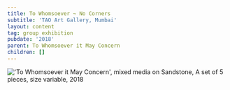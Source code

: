 ```yaml
---
title: To Whomsoever ~ No Corners
subtitle: 'TAO Art Gallery, Mumbai'
layout: content
tag: group exhibition
pubdate: '2018'
parent: To Whomsoever it May Concern
children: []
---
```

!['To Whomsoever it May Concern', mixed media on Sandstone, A set of 5 pieces, size variable, 2018](/assets/img/ali-akbar-mehta_to-whomsoever-it-may-concern_tao-art-gallery_cc_2018.jpg)
